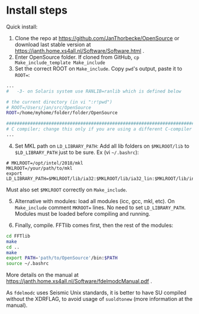 # Install steps

Quick install:
1. Clone the repo at https://github.com/JanThorbecke/OpenSource or download last stable version at https://janth.home.xs4all.nl/Software/Software.html . 
2. Enter OpenSource folder. If cloned from GitHub, `cp Make_include_template Make_include`
3. Set the correct ROOT on `Make_include`. Copy `pwd`'s output, paste it to `ROOT=`:
```sh
...
#   -3- on Solaris system use RANLIB=ranlib which is defined below

# the current directory (in vi ":r!pwd")
# ROOT=/Users/jan/src/OpenSource
ROOT=/home/myhome/folder/folder/OpenSource

########################################################################
# C compiler; change this only if you are using a different C-compiler
...
```

4. Set MKL path on `LD_LIBRARY_PATH`: Add all lib folders on `$MKLROOT/lib` to `$LD_LIBRARY_PATH` just to be sure. Ex (vi `~/.bashrc`):
```
# MKLROOT=/opt/intel/2018/mkl
MKLROOT=/your/path/to/mkl
export LD_LIBRARY_PATH=$MKLROOT/lib/ia32:$MKLROOT/lib/ia32_lin:$MKLROOT/lib/intel64:$MKLROOT/lib/intel64_lin:${LD_LIBRARY_PATH}
```
Must also set `$MKLROOT` correctly on `Make_include`.

5. Alternative with modules: load all modules (icc, gcc, mkl, etc). On `Make_include` comment `MKROOT=` lines. No need to set `LD_LIBRARY_PATH`. Modules must be loaded before compiling and running.


6. Finally, compile. FFTlib comes first, then the rest of the modules:
```sh
cd FFTlib
make
cd ..
make
export PATH='path/to/OpenSource'/bin:$PATH
source ~/.bashrc
```
More details on the manual at https://janth.home.xs4all.nl/Software/fdelmodcManual.pdf . 

As `fdelmodc` uses Seismic Unix standards, it is better to have SU compiled without the XDRFLAG, to avoid usage of `suoldtonew` (more information at the manual).
